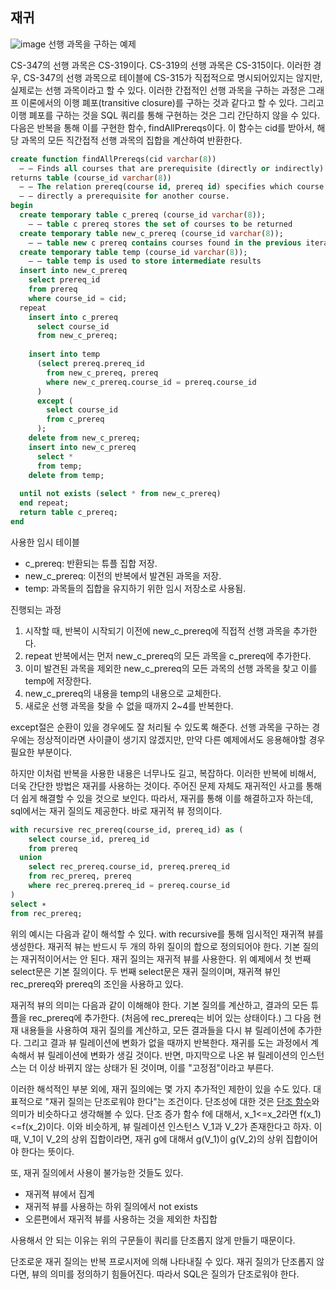 ## 재귀
![image](https://user-images.githubusercontent.com/102134003/174430717-88a805f3-2c4e-41f9-9bbb-51190b6f1ceb.png)
선행 과목을 구하는 예제

CS-347의 선행 과목은 CS-319이다. CS-319의 선행 과목은 CS-315이다.
이러한 경우, CS-347의 선행 과목으로 테이블에 CS-315가 직접적으로 명시되어있지는 않지만, 실제로는 선행 과목이라고 할 수 있다. 이러한 간접적인 선행 과목을 구하는 과정은 그래프 이론에서의 이행 폐포(transitive closure)를 구하는 것과 같다고 할 수 있다.
그리고 이행 폐포를 구하는 것을 SQL 쿼리를 통해 구현하는 것은 그리 간단하지 않을 수 있다. 다음은 반복을 통해 이를 구현한 함수, findAllPrereqs이다. 이 함수는 cid를 받아서, 해당 과목의 모든 직간접적 선행 과목의 집합을 계산하여 반환한다.
```SQL
create function findAllPrereqs(cid varchar(8))
  – – Finds all courses that are prerequisite (directly or indirectly) for cid
returns table (course_id varchar(8))
  – – The relation prereq(course id, prereq id) specifies which course is
  – – directly a prerequisite for another course.
begin
  create temporary table c_prereq (course_id varchar(8));
    – – table c prereq stores the set of courses to be returned
  create temporary table new_c_prereq (course_id varchar(8));
    – – table new c prereq contains courses found in the previous iteration
  create temporary table temp (course_id varchar(8));
    – – table temp is used to store intermediate results
  insert into new_c_prereq
    select prereq_id
    from prereq
    where course_id = cid;
  repeat
    insert into c_prereq
      select course_id
      from new_c_prereq;
      
    insert into temp
      (select prereq.prereq_id
        from new_c_prereq, prereq
        where new_c_prereq.course_id = prereq.course_id
      )
      except (
        select course_id
        from c_prereq
      );
    delete from new_c_prereq;
    insert into new_c_prereq
      select *
      from temp;
    delete from temp;
    
  until not exists (select * from new_c_prereq)
  end repeat;
  return table c_prereq;
end
```
사용한 임시 테이블
- c_prereq: 반환되는 튜플 집합 저장.
- new_c_prereq: 이전의 반복에서 발견된 과목을 저장.
- temp: 과목들의 집합을 유지하기 위한 임시 저장소로 사용됨.


진행되는 과정
1. 시작할 때, 반복이 시작되기 이전에 new_c_prereq에 직접적 선행 과목을 추가한다.
2. repeat 반복에서는 먼저 new_c_prereq의 모든 과목을 c_prereq에 추가한다.
3. 이미 발견된 과목을 제외한 new_c_prereq의 모든 과목의 선행 과목을 찾고 이를 temp에 저장한다.
4. new_c_prereq의 내용을 temp의 내용으로 교체한다.
5. 새로운 선행 과목을 찾을 수 없을 때까지 2~4를 반복한다.

except절은 순환이 있을 경우에도 잘 처리될 수 있도록 해준다. 선행 과목을 구하는 경우에는 정상적이라면 사이클이 생기지 않겠지만, 만약 다른 예제에서도 응용해야할 경우 필요한 부분이다.




하지만 이처럼 반복을 사용한 내용은 너무나도 길고, 복잡하다. 이러한 반복에 비해서, 더욱 간단한 방법은 재귀를 사용하는 것이다. 주어진 문제 자체도 재귀적인 사고를 통해 더 쉽게 해결할 수 있을 것으로 보인다. 따라서, 재귀를 통해 이를 해결하고자 하는데, sql에서는 재귀 질의도 제공한다. 바로 재귀적 뷰 정의이다.
```SQL
with recursive rec_prereq(course_id, prereq_id) as (
    select course_id, prereq_id
    from prereq
  union
    select rec_prereq.course_id, prereq.prereq_id
    from rec_prereq, prereq
    where rec_prereq.prereq_id = prereq.course_id
)
select ∗
from rec_prereq;
```
위의 예시는 다음과 같이 해석할 수 있다.
with recursive를 통해 임시적인 재귀젹 뷰를 생성한다.
재귀적 뷰는 반드시 두 개의 하위 질이의 합으로 정의되어야 한다. 기본 질의는 재귀적이어서는 안 된다. 재귀 질의는 재귀적 뷰를 사용한다.
위 예제에서 첫 번째 select문은 기본 질의이다. 두 번째 select문은 재귀 질의이며, 재귀젹 뷰인 rec_prereq와 prereq의 조인을 사용하고 있다.

재귀적 뷰의 의미는 다음과 같이 이해해야 한다. 기본 질의를 계산하고, 결과의 모든 튜플을 rec_prereq에 추가한다. (처음에 rec_prereq는 비어 있는 상태이다.)
그 다음 현재 내용들을 사용하여 재귀 질의를 계산하고, 모든 결과들을 다시 뷰 릴레이션에 추가한다. 그리고 결과 뷰 릴레이션에 변화가 없을 때까지 반복한다.
재귀를 도는 과정에서 계속해서 뷰 릴레이션에 변화가 생길 것이다. 반면, 마지막으로 나온 뷰 릴레이션의 인스턴스는 더 이상 바뀌지 않는 상태가 된 것이며, 이를 "고정점"이라고 부른다.


이러한 해석적인 부분 외에, 재귀 질의에는 몇 가지 추가적인 제한이 있을 수도 있다. 대표적으로 "재귀 질의는 단조로워야 한다"는 조건이다. 단조성에 대한 것은 [단조 함수](https://www.scienceall.com/%EB%8B%A8%EC%A1%B0%ED%95%A8%EC%88%98monotonemonotonic-function/)와 의미가 비슷하다고 생각해볼 수 있다. 단조 증가 함수 f에 대해서, x_1<=x_2라면 f(x_1)<=f(x_2)이다. 이와 비슷하게, 뷰 릴레이션 인스턴스 V_1과 V_2가 존재한다고 하자. 이 때, V_1이 V_2의 상위 집합이라면, 재귀 g에 대해서 g(V_1)이 g(V_2)의 상위 집합이어야 한다는 뜻이다.

또, 재귀 질의에서 사용이 불가능한 것들도 있다.
- 재귀젹 뷰에서 집계
- 재귀적 뷰를 사용하는 하위 질의에서 not exists
- 오른편에서 재귀적 뷰를 사용하는 것을 제외한 차집합

사용해서 안 되는 이유는 위의 구문들이 쿼리를 단조롭지 않게 만들기 때문이다.


단조로운 재귀 질의는 반복 프로시저에 의해 나타내질 수 있다. 재귀 질의가 단조롭지 않다면, 뷰의 의미를 정의하기 힘들어진다. 따라서 SQL은 질의가 단조로워야 한다.
